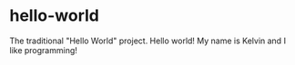 # hello-world
The traditional "Hello World" project.
Hello world! My name is Kelvin and I like programming!

